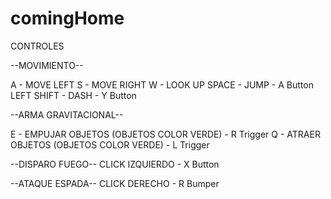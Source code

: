 # comingHome

CONTROLES

--MOVIMIENTO--

A - MOVE LEFT
S - MOVE RIGHT
W - LOOK UP
SPACE - JUMP - A Button
LEFT SHIFT - DASH  - Y Button

--ARMA GRAVITACIONAL--

E - EMPUJAR OBJETOS  (OBJETOS COLOR VERDE)    - R Trigger
Q - ATRAER OBJETOS    (OBJETOS COLOR VERDE)   - L Trigger

--DISPARO FUEGO--
CLICK IZQUIERDO - X Button

--ATAQUE ESPADA--
CLICK DERECHO - R Bumper
